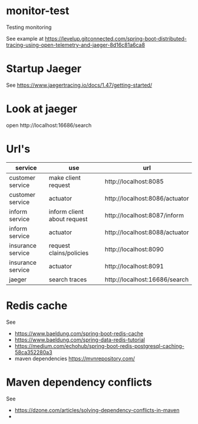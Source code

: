 # monitor-test

Testing monitoring

See example
at https://levelup.gitconnected.com/spring-boot-distributed-tracing-using-open-telemetry-and-jaeger-8d16c81a6ca8

# Startup Jaeger

See https://www.jaegertracing.io/docs/1.47/getting-started/

# Look at jaeger

open http://localhost:16686/search

# Url's

| service           | use                         | url                            |
|-------------------|-----------------------------|--------------------------------|
| customer service  | make client request         | http://localhost:8085          |
| customer service  | actuator                    | http://localhost:8086/actuator |
| inform service    | inform client about request | http://localhost:8087/inform   |
| inform service    | actuator                    | http://localhost:8088/actuator |
| insurance service | request clains/policies     | http://localhost:8090          |
| insurance service | actuator                    | http://localhost:8091          |
| jaeger            | search traces               | http://localhost:16686/search  |

# Redis cache

See

- https://www.baeldung.com/spring-boot-redis-cache
- https://www.baeldung.com/spring-data-redis-tutorial
- https://medium.com/echohub/spring-boot-redis-postgresql-caching-58ca352280a3
- maven dependencies https://mvnrepository.com/

# Maven dependency conflicts

See

- https://dzone.com/articles/solving-dependency-conflicts-in-maven
- 